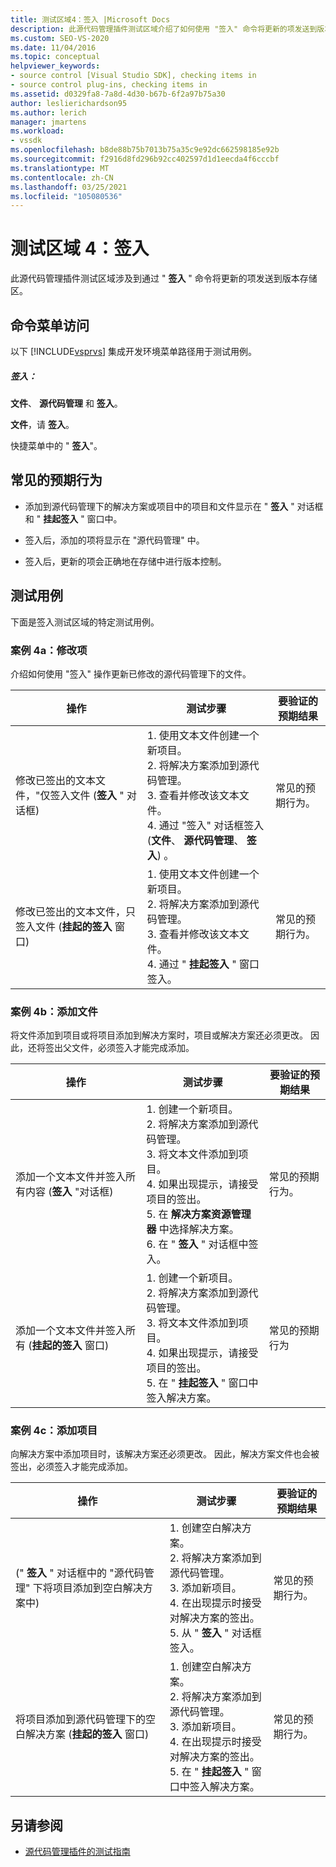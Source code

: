 ```yaml
---
title: 测试区域4：签入 |Microsoft Docs
description: 此源代码管理插件测试区域介绍了如何使用 "签入" 命令将更新的项发送到版本存储区。
ms.custom: SEO-VS-2020
ms.date: 11/04/2016
ms.topic: conceptual
helpviewer_keywords:
- source control [Visual Studio SDK], checking items in
- source control plug-ins, checking items in
ms.assetid: d0329fa8-7a8d-4d30-b67b-6f2a97b75a30
author: leslierichardson95
ms.author: lerich
manager: jmartens
ms.workload:
- vssdk
ms.openlocfilehash: b8de88b75b7013b75a35c9e92dc662598185e92b
ms.sourcegitcommit: f2916d8fd296b92cc402597d1d1eecda4f6cccbf
ms.translationtype: MT
ms.contentlocale: zh-CN
ms.lasthandoff: 03/25/2021
ms.locfileid: "105080536"
---
```

# <a name="test-area-4-check-in"></a>测试区域 4：签入
此源代码管理插件测试区域涉及到通过 " **签入** " 命令将更新的项发送到版本存储区。

## <a name="command-menu-access"></a>命令菜单访问
 以下 [!INCLUDE[vsprvs](../../code-quality/includes/vsprvs_md.md)] 集成开发环境菜单路径用于测试用例。

##### <a name="check-in"></a>签入：
 **文件**、 **源代码管理** 和 **签入**。

 **文件**，请 **签入**。

 快捷菜单中的 " **签入**"。

## <a name="common-expected-behavior"></a>常见的预期行为

- 添加到源代码管理下的解决方案或项目中的项目和文件显示在 " **签入** " 对话框和 " **挂起签入** " 窗口中。

- 签入后，添加的项将显示在 "源代码管理" 中。

- 签入后，更新的项会正确地在存储中进行版本控制。

## <a name="test-cases"></a>测试用例
 下面是签入测试区域的特定测试用例。

### <a name="case-4a-modified-items"></a>案例 4a：修改项
 介绍如何使用 "签入" 操作更新已修改的源代码管理下的文件。

|操作|测试步骤|要验证的预期结果|
|------------|----------------|--------------------------------|
|修改已签出的文本文件，"仅签入文件 (**签入** " 对话框) |1. 使用文本文件创建一个新项目。<br />2. 将解决方案添加到源代码管理。<br />3. 查看并修改该文本文件。<br />4. 通过 "签入" 对话框签入 (**文件**、 **源代码管理**、 **签入**) 。|常见的预期行为。|
|修改已签出的文本文件，只签入文件 (**挂起的签入** 窗口) |1. 使用文本文件创建一个新项目。<br />2. 将解决方案添加到源代码管理。<br />3. 查看并修改该文本文件。<br />4. 通过 " **挂起签入** " 窗口签入。|常见的预期行为。|

### <a name="case-4b-adding-files"></a>案例 4b：添加文件
 将文件添加到项目或将项目添加到解决方案时，项目或解决方案还必须更改。 因此，还将签出父文件，必须签入才能完成添加。

|操作|测试步骤|要验证的预期结果|
|------------|----------------|--------------------------------|
|添加一个文本文件并签入所有内容 (**签入** "对话框) |1. 创建一个新项目。<br />2. 将解决方案添加到源代码管理。<br />3. 将文本文件添加到项目。<br />4. 如果出现提示，请接受项目的签出。<br />5. 在 **解决方案资源管理器** 中选择解决方案。<br />6. 在 " **签入** " 对话框中签入。|常见的预期行为。|
|添加一个文本文件并签入所有 (**挂起的签入** 窗口) |1. 创建一个新项目。<br />2. 将解决方案添加到源代码管理。<br />3. 将文本文件添加到项目。<br />4. 如果出现提示，请接受项目的签出。<br />5. 在 " **挂起签入** " 窗口中签入解决方案。|常见的预期行为|

### <a name="case-4c-adding-projects"></a>案例 4c：添加项目
 向解决方案中添加项目时，该解决方案还必须更改。 因此，解决方案文件也会被签出，必须签入才能完成添加。

|操作|测试步骤|要验证的预期结果|
|------------|----------------|--------------------------------|
| (" **签入** " 对话框中的 "源代码管理" 下将项目添加到空白解决方案中) |1. 创建空白解决方案。<br />2. 将解决方案添加到源代码管理。<br />3. 添加新项目。<br />4. 在出现提示时接受对解决方案的签出。<br />5. 从 " **签入** " 对话框签入。|常见的预期行为。|
|将项目添加到源代码管理下的空白解决方案 (**挂起的签入** 窗口) |1. 创建空白解决方案。<br />2. 将解决方案添加到源代码管理。<br />3. 添加新项目。<br />4. 在出现提示时接受对解决方案的签出。<br />5. 在 " **挂起签入** " 窗口中签入解决方案。|常见的预期行为。|

## <a name="see-also"></a>另请参阅
- [源代码管理插件的测试指南](../../extensibility/internals/test-guide-for-source-control-plug-ins.md)
